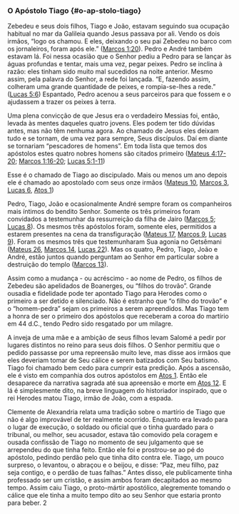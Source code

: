 ### O Apóstolo Tiago {#o-ap-stolo-tiago}

Zebedeu e seus dois filhos, Tiago e João, estavam seguindo sua ocupação habitual no mar da Galileia quando Jesus passava por ali. Vendo os dois irmãos, “logo os chamou. E eles, deixando o seu pai Zebedeu no barco com os jornaleiros, foram após ele.” ([Marcos 1:20](http://bibliaonline.com.br/acf/mc/1/20)). Pedro e André também estavam lá. Foi nessa ocasião que o Senhor pediu a Pedro para se lançar às águas profundas e tentar, mais uma vez, pegar peixes. Pedro se inclina à razão: eles tinham sido muito mal sucedidos na noite anterior. Mesmo assim, pela palavra do Senhor, a rede foi lançada. “E, fazendo assim, colheram uma grande quantidade de peixes, e rompia-se-lhes a rede.” ([Lucas 5:6](http://bibliaonline.com.br/acf/lc/5/6)) Espantado, Pedro acenou a seus parceiros para que fossem e o ajudassem a trazer os peixes à terra.

Uma plena convicção de que Jesus era o verdadeiro Messias foi, então, levada às mentes daqueles quatro jovens. Eles podem ter tido dúvidas antes, mas não têm nenhuma agora. Ao chamado de Jesus eles deixam tudo e se tornam, de uma vez para sempre, Seus discípulos. Daí em diante se tornariam “pescadores de homens”. Em toda lista que temos dos apóstolos estes quatro nobres homens são citados primeiro ([Mateus 4:17-20](http://bibliaonline.com.br/acf/mt/4/17-20); [Marcos 1:16-20](http://bibliaonline.com.br/acf/mc/1/16-20); [Lucas 5:1-11](http://bibliaonline.com.br/acf/lc/5/1-11))

Esse é o chamado de Tiago ao discipulado. Mais ou menos um ano depois ele é chamado ao apostolado com seus onze irmãos ([Mateus 10](http://bibliaonline.com.br/acf/mt/10), [Marcos 3](http://bibliaonline.com.br/acf/mc/3), [Lucas 6](http://bibliaonline.com.br/acf/lc/6), [Atos 1](http://bibliaonline.com.br/acf/atos/1))

Pedro, Tiago, João e ocasionalmente André sempre foram os companheiros mais íntimos do bendito Senhor. Somente os três primeiros foram convidados a testemunhar da ressurreição da filha de Jairo ([Marcos 5](http://bibliaonline.com.br/acf/mc/5); [Lucas 8](http://bibliaonline.com.br/acf/lc/8)). Os mesmos três apóstolos foram, somente eles, permitidos a estarem presentes na cena da transfiguração ([Mateus 17](http://bibliaonline.com.br/acf/mt/17), [Marcos 9](http://bibliaonline.com.br/acf/mc/9), [Lucas 9](http://bibliaonline.com.br/acf/lc/9)). Foram os mesmos três que testemunharam Sua agonia no Getsêmani ([Mateus 26](http://bibliaonline.com.br/acf/mt/26), [Marcos 14](http://bibliaonline.com.br/acf/mc/14), [Lucas 22](http://bibliaonline.com.br/acf/lc/22)). Mas os quatro, Pedro, Tiago, João e André, estão juntos quando perguntam ao Senhor em particular sobre a destruição do templo ([Marcos 13](http://bibliaonline.com.br/acf/mc/13)).

Assim como a mudança - ou acréscimo - ao nome de Pedro, os filhos de Zebedeu são apelidados de Boanerges, ou “filhos do trovão”. Grande ousadia e fidelidade pode ter apontado Tiago para Herodes como o primeiro a ser detido e silenciado. Não é estranho que “o filho do trovão” e o “homem-pedra” sejam os primeiros a serem apreendidos. Mas Tiago tem a honra de ser o primeiro dos apóstolos que receberam a coroa do martírio em 44 d.C., tendo Pedro sido resgatado por um milagre.

A inveja de uma mãe e a ambição de seus filhos levam Salomé a pedir por lugares distintos no reino para seus dois filhos. O Senhor permitiu que o pedido passasse por uma repreensão muito leve, mas disse aos irmãos que eles deveriam tomar de Seu cálice e serem batizados com Seu batismo. Tiago foi chamado bem cedo para cumprir esta predição. Após a ascensão, ele é visto em companhia dos outros apóstolos em [Atos 1](http://bibliaonline.com.br/acf/atos/1). Então ele desaparece da narrativa sagrada até sua apreensão e morte em [Atos 12](http://bibliaonline.com.br/acf/atos/12). E lá é simplesmente dito, na breve linguagem do historiador inspirado, que o rei Herodes matou Tiago, irmão de João, com a espada.

Clemente de Alexandria relata uma tradição sobre o martírio de Tiago que não é algo improvável de ter realmente ocorrido. Enquanto era levado para o lugar de execução, o soldado ou oficial que o tinha guardado para o tribunal, ou melhor, seu acusador, estava tão comovido pela coragem e ousada confissão de Tiago no momento de seu julgamento que se arrependeu do que tinha feito. Então ele foi e prostrou-se ao pé do apóstolo, pedindo perdão pelo que tinha dito contra ele. Tiago, um pouco surpreso, o levantou, o abraçou e o beijou, e disse: “Paz, meu filho, paz seja contigo, e o perdão de tuas falhas.” Antes disso, ele publicamente tinha professado ser um cristão, e assim ambos foram decapitados ao mesmo tempo. Assim caiu Tiago, o proto-mártir apostólico, alegremente tomando o cálice que ele tinha a muito tempo dito ao seu Senhor que estaria pronto para beber. 2